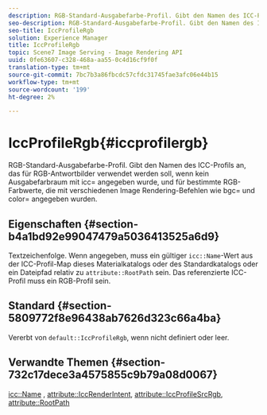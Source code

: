 ```yaml
---
description: RGB-Standard-Ausgabefarbe-Profil. Gibt den Namen des ICC-Profils an, das für RGB-Antwortbilder verwendet werden soll, wenn kein Ausgabefarbraum mit icc= angegeben wurde, und für bestimmte RGB-Farbwerte, die mit verschiedenen Image Rendering-Befehlen wie bgc= und color= angegeben wurden.
seo-description: RGB-Standard-Ausgabefarbe-Profil. Gibt den Namen des ICC-Profils an, das für RGB-Antwortbilder verwendet werden soll, wenn kein Ausgabefarbraum mit icc= angegeben wurde, und für bestimmte RGB-Farbwerte, die mit verschiedenen Image Rendering-Befehlen wie bgc= und color= angegeben wurden.
seo-title: IccProfileRgb
solution: Experience Manager
title: IccProfileRgb
topic: Scene7 Image Serving - Image Rendering API
uuid: 0fe63607-c328-468a-aa55-0c4d16cf9f0f
translation-type: tm+mt
source-git-commit: 7bc7b3a86fbcdc57cfdc31745fae3afc06e44b15
workflow-type: tm+mt
source-wordcount: '199'
ht-degree: 2%

---
```



# IccProfileRgb{#iccprofilergb}

RGB-Standard-Ausgabefarbe-Profil. Gibt den Namen des ICC-Profils an, das für RGB-Antwortbilder verwendet werden soll, wenn kein Ausgabefarbraum mit icc= angegeben wurde, und für bestimmte RGB-Farbwerte, die mit verschiedenen Image Rendering-Befehlen wie bgc= und color= angegeben wurden.

## Eigenschaften {#section-b4a1bd92e99047479a5036413525a6d9}

Textzeichenfolge. Wenn angegeben, muss ein gültiger `icc::Name`-Wert aus der ICC-Profil-Map dieses Materialkatalogs oder des Standardkatalogs oder ein Dateipfad relativ zu `attribute::RootPath` sein. Das referenzierte ICC-Profil muss ein RGB-Profil sein.

## Standard {#section-5809772f8e96438ab7626d323c66a4ba}

Vererbt von `default::IccProfileRgb`, wenn nicht definiert oder leer.

## Verwandte Themen {#section-732c17dece3a4575855c9b79a08d0067}

[icc::Name](../../../../../ir-api/material-cat/image-rendering-api-ref/c-ir-material-catalog/c-ir-icc-profile-map-reference/r-ir-name-icc.md#reference-7a293ede360e433782575f8f6a562ac2) ,  [attribute::IccRenderIntent](../../../../../ir-api/material-cat/image-rendering-api-ref/c-ir-material-catalog/c-ir-attributes-reference/r-ir-iccrenderintent.md#reference-3b80b7a4c25545a593c5076f318b5c40),  [attribute::IccProfileSrcRgb](../../../../../ir-api/material-cat/image-rendering-api-ref/c-ir-material-catalog/c-ir-attributes-reference/r-ir-iccprofilesrcrgb.md#reference-2fb0f7cfc6e74813b82cd98ae165bd49),  [attribute::RootPath](../../../../../ir-api/material-cat/image-rendering-api-ref/c-ir-material-catalog/c-ir-attributes-reference/r-ir-rootpath.md#reference-a4d7c96b62e14fcbad1740c702f160f3)

